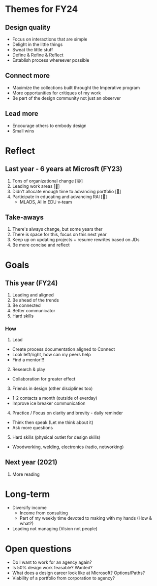 # Themes for FY24
## Design quality
- Focus on interactions that are simple
- Delight in the little things
- Sweat the little stuff
- Define & Refine & Reflect
- Establish process whereever possible

## Connect more
- Maximize the collections built throught the Imperative program
- More opportunities for critiques of my work
- Be part of the design community not just an observer

## Lead more
- Encourage others to embody design
- Small wins


# Reflect
## Last year - 6 years at Microsft (FY23)
1. Tons of organizational change [😖]
2. Leading work areas [🫶]
3. Didn't allocate enough time to advancing portfolio [🤬]
4. Participate in educating and advancing RAI [🥳]
    - MLADS, AI in EDU v-team

## Take-aways
1. There's always change, but some years ther
2. There is space for this, focus on this next year
3. Keep up on updating projects + resume rewrites based on JDs
4. Be more concise and reflect


# Goals
## This year (FY24)
1. Leading and aligned
2. Be ahead of the trends
3. Be connected
4. Better communicator
5. Hard skills

### How
1. Lead
  - Create process documentation aligned to Connect
  - Look left/right, how can my peers help
  - Find a mentor!!!
2. Research & play
  - Collaboration for greater effect
3. Friends in design (other disciplines too)
  - 1-2 contacts a month (outside of everday)
  - Improve ice breaker communication
4. Practice / Focus on clarity and brevity - daily reminder
  - Think then speak (Let me think about it)
  - Ask more questions
5. Hard skills (physical outlet for design skills)
  - Woodworking, welding, electronics (radio, networking)

## Next year (2021)
1. More reading


# Long-term
- Diversify income
  - Income from consulting
  - Part of my weekly time devoted to making with my hands (How & what?)
- Leading not managing (Vision not people)

# Open questions
- Do I want to work for an agency again?
- Is 50% design work feasable? Wanted?
- What does a design career look like at Microsoft? Options/Paths?
- Viability of a portfolio from corporation to agency?